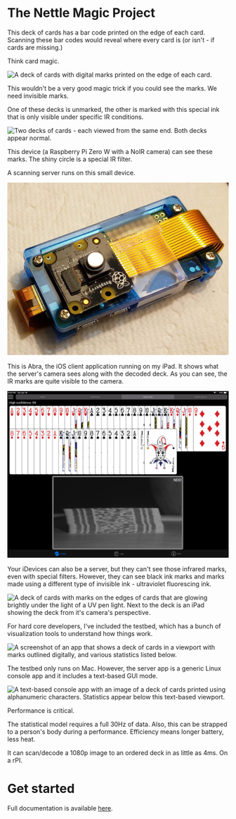 # The Nettle Magic Project

This deck of cards has a bar code printed on the edge of each card. Scanning these bar codes would reveal where every card is (or isn't - if cards are missing.)

Think card magic.

![A deck of cards with digital marks printed on the edge of each card.](docs/img/stamped-deck.jpg)

This wouldn't be a very good magic trick if you could see the marks. We need invisible marks.

One of these decks is unmarked, the other is marked with this special ink that is only visible under specific IR conditions.

![Two decks of cards - each viewed from the same end. Both decks appear normal.](docs/img/ink_comparison.jpg)

This device (a Raspberry Pi Zero W with a NoIR camera) can see these marks. The shiny circle is a special IR filter.

A scanning server runs on this small device.

![A small computer module, about the size of a thumb. It has a small camera attached. The lens of the camera is covered with what looks like s small round mirror.](docs/img/device.png)

This is Abra, the iOS client application running on my iPad. It shows what the server's camera sees along with the decoded deck. As you can see, the IR marks are quite visible to the camera.

![A screenshot of an app containing an array of playing cards in suit and numerical order, with a black-and-white image of a deck of playing cards with edge-marks clearly visible.](docs/img/abra_ipad.png)

Your iDevices can also be a server, but they can't see those infrared marks, even with special filters. However, they can see black ink marks and marks made using a different type of invisible ink - ultraviolet fluorescing ink.

![A deck of cards with marks on the edges of cards that are glowing brightly under the light of a UV pen light. Next to the deck is an iPad showing the deck from it's camera's perspective.](docs/img/uv-ink.jpg)

For hard core developers, I've included the testbed, which has a bunch of visualization tools to understand how things work.

![A screenshot of an app that shows a deck of cards in a viewport with marks outlined digitally, and various statistics listed below.](docs/img/steve.png)

The testbed only runs on Mac. However, the server app is a generic Linux console app and it includes a text-based GUI mode.

![A text-based console app with an image of a deck of cards printed using alphanumeric characters. Statistics appear below this text-based viewport.](docs/img/whisper.png)

Performance is critical.

The statistical model requires a full 30Hz of data. Also, this can be strapped to a person's body during a performance. Efficiency means longer battery, less heat.

It can scan/decode a 1080p image to an ordered deck in as little as 4ms. On a rPI.

# Get started

Full documentation is available [here](https://nettlep.github.io/magic/).
